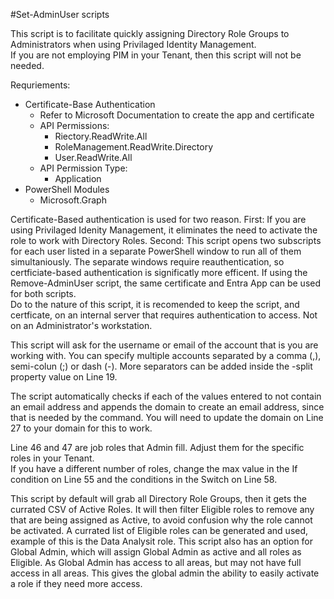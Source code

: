 #Set-AdminUser scripts

This script is to facilitate quickly assigning Directory Role Groups to Administrators when using Privilaged Identity Management.  
If you are not employing PIM in your Tenant, then this script will not be needed.

Requriements:
- Certificate-Base Authentication
  - Refer to Microsoft Documentation to create the app and certificate
  - API Permissions:
    - Riectory.ReadWrite.All
    - RoleManagement.ReadWrite.Directory
    - User.ReadWrite.All
  - API Permission Type:
    - Application
- PowerShell Modules
  - Microsoft.Graph

Certificate-Based authentication is used for two reason.  First: If you are using Privilaged Idenity Management, it eliminates the need to activate the role to work with Directory Roles.  Second: This script opens two subscripts for each user listed in a separate PowerShell window to run all of them simultaniously.  The separate windows require reauthentication, so certficiate-based authentication is significatly more efficent.
If using the Remove-AdminUser script, the same certificate and Entra App can be used for both scripts.  
Do to the nature of this script, it is recomended to keep the script, and certficate, on an internal server that requires authentication to access.  Not on an Administrator's workstation.

This script will ask for the username or email of the account that is you are working with.  You can specify multiple accounts separated by a comma (,), semi-colun (;) or dash (-).  More separators can be added inside the -split property value on Line 19.

The script automatically checks if each of the values entered to not contain an email address and appends the domain to create an email address, since that is needed by the command. You will need to update the domain on Line 27 to your domain for this to work.

Line 46 and 47 are job roles that Admin fill.  Adjust them for the specific roles in your Tenant.  
If you have a different number of roles, change the max value in the If condition on Line 55 and the conditions in the Switch on Line 58.

This script by default will grab all Directory Role Groups, then it gets the currated CSV of Active Roles.  It will then filter Eligible roles to remove any that are being assigned as Active, to avoid confusion why the role cannot be activated.
A currated list of Eligible roles can be generated and used, example of this is the Data Analysit role.
This script also has an option for Global Admin, which will assign Global Admin as active and all roles as Eligible.  As Global Admin has access to all areas, but may not have full access in all areas.  This gives the global admin the ability to easily activate a role if they need more access.
